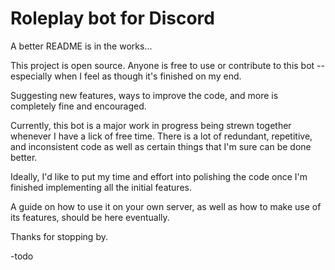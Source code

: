 # Roleplay bot for Discord
A better README is in the works...

This project is open source. Anyone is free to use or contribute to this bot -- especially when I feel as though it's finished on my end.

Suggesting new features, ways to improve the code, and more is completely fine and encouraged.

Currently, this bot is a major work in progress being strewn together whenever I have a lick of free time. There is a lot of redundant, repetitive, and inconsistent code as well as certain things that I'm sure can be done better.

Ideally, I'd like to put my time and effort into polishing the code once I'm finished implementing all the initial features.

A guide on how to use it on your own server, as well as how to make use of its features, should be here eventually.

Thanks for stopping by.

-todo
